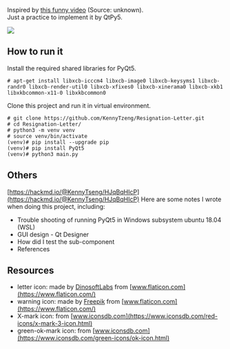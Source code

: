 Inspired by [this funny video](https://www.instagram.com/p/CHwWTzshr28/) (Source: unknown). <br/>
Just a practice to implement it by QtPy5. <br/>

![](https://i.imgur.com/oKN9Dbp.gif)

## How to run it
Install the required shared libraries for PyQt5.
```
# apt-get install libxcb-icccm4 libxcb-image0 libxcb-keysyms1 libxcb-randr0 libxcb-render-util0 libxcb-xfixes0 libxcb-xinerama0 libxcb-xkb1 libxkbcommon-x11-0 libxkbcommon0
```

Clone this project and run it in virtual environment.
```
# git clone https://github.com/KennyTzeng/Resignation-Letter.git
# cd Resignation-Letter/
# python3 -m venv venv
# source venv/bin/activate
(venv)# pip install --upgrade pip
(venv)# pip install PyQt5
(venv)# python3 main.py
```

## Others
[https://hackmd.io/@KennyTseng/HJqBqHIcP](https://hackmd.io/@KennyTseng/HJqBqHIcP)
Here are some notes I wrote when doing this project, including:
+ Trouble shooting of running PyQt5 in Windows subsystem ubuntu 18.04 (WSL)
+ GUI design - Qt Designer
+ How did I test the sub-component
+ References

## Resources
+ letter icon: made by [DinosoftLabs](https://www.flaticon.com/authors/dinosoftlabs) from [www.flaticon.com](https://www.flaticon.com/)
+ warning icon: made by [Freepik](https://www.flaticon.com/authors/freepik) from [www.flaticon.com](https://www.flaticon.com/)
+ X-mark icon: from [www.iconsdb.com](https://www.iconsdb.com/red-icons/x-mark-3-icon.html)
+ green-ok-mark icon: from [www.iconsdb.com](https://www.iconsdb.com/green-icons/ok-icon.html)
